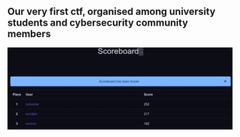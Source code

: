 ## Our very first ctf, organised among university students and cybersecurity community members 
![alt text](image.png)
